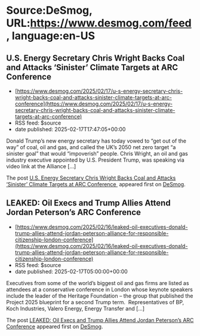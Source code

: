 # Source:DeSmog, URL:https://www.desmog.com/feed, language:en-US

## U.S. Energy Secretary Chris Wright Backs Coal and Attacks ‘Sinister’ Climate Targets at ARC Conference
 - [https://www.desmog.com/2025/02/17/u-s-energy-secretary-chris-wright-backs-coal-and-attacks-sinister-climate-targets-at-arc-conference](https://www.desmog.com/2025/02/17/u-s-energy-secretary-chris-wright-backs-coal-and-attacks-sinister-climate-targets-at-arc-conference)
 - RSS feed: $source
 - date published: 2025-02-17T17:47:05+00:00

<p>Donald Trump’s new energy secretary has today vowed to “get out of the way” of coal, oil and gas, and called the UK’s 2050 net zero target “a sinister goal” that would “impoverish” people. Chris Wright, an oil and gas industry executive appointed by U.S. President Trump, was speaking via video link at the Alliance [&#8230;]</p>
<p>The post <a href="https://www.desmog.com/2025/02/17/u-s-energy-secretary-chris-wright-backs-coal-and-attacks-sinister-climate-targets-at-arc-conference/" data-wpel-link="internal">U.S. Energy Secretary Chris Wright Backs Coal and Attacks ‘Sinister’ Climate Targets at ARC Conference </a> appeared first on <a href="https://www.desmog.com" data-wpel-link="internal">DeSmog</a>.</p>

## LEAKED: Oil Execs and Trump Allies Attend Jordan Peterson’s ARC Conference
 - [https://www.desmog.com/2025/02/16/leaked-oil-executives-donald-trump-allies-attend-jordan-peterson-alliance-for-responsible-citizenship-london-conference](https://www.desmog.com/2025/02/16/leaked-oil-executives-donald-trump-allies-attend-jordan-peterson-alliance-for-responsible-citizenship-london-conference)
 - RSS feed: $source
 - date published: 2025-02-17T05:00:00+00:00

<p>Executives from some of the world’s biggest oil and gas firms are listed as attendees at a conservative conference in London whose keynote speakers include the leader of the Heritage Foundation – the group that published the Project 2025 blueprint for a second Trump term.&#160; Representatives of BP, Koch Industries, Valero Energy, Energy Transfer and [&#8230;]</p>
<p>The post <a href="https://www.desmog.com/2025/02/16/leaked-oil-executives-donald-trump-allies-attend-jordan-peterson-alliance-for-responsible-citizenship-london-conference/" data-wpel-link="internal">LEAKED: Oil Execs and Trump Allies Attend Jordan Peterson’s ARC Conference</a> appeared first on <a href="https://www.desmog.com" data-wpel-link="internal">DeSmog</a>.</p>


